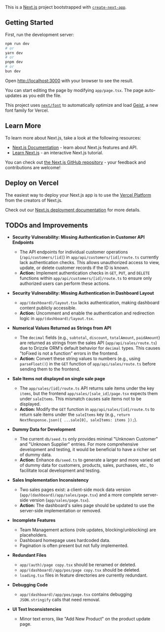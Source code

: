 This is a [Next.js](https://nextjs.org) project bootstrapped with [`create-next-app`](https://nextjs.org/docs/app/api-reference/cli/create-next-app).

## Getting Started

First, run the development server:

```bash
npm run dev
# or
yarn dev
# or
pnpm dev
# or
bun dev
```

Open [http://localhost:3000](http://localhost:3000) with your browser to see the result.

You can start editing the page by modifying `app/page.tsx`. The page auto-updates as you edit the file.

This project uses [`next/font`](https://nextjs.org/docs/app/building-your-application/optimizing/fonts) to automatically optimize and load [Geist](https://vercel.com/font), a new font family for Vercel.

## Learn More

To learn more about Next.js, take a look at the following resources:

- [Next.js Documentation](https://nextjs.org/docs) - learn about Next.js features and API.
- [Learn Next.js](https://nextjs.org/learn) - an interactive Next.js tutorial.

You can check out [the Next.js GitHub repository](https://github.com/vercel/next.js) - your feedback and contributions are welcome!

## Deploy on Vercel

The easiest way to deploy your Next.js app is to use the [Vercel Platform](https://vercel.com/new?utm_medium=default-template&filter=next.js&utm_source=create-next-app&utm_campaign=create-next-app-readme) from the creators of Next.js.

Check out our [Next.js deployment documentation](https://nextjs.org/docs/app/building-your-application/deploying) for more details.

## TODOs and Improvements

*   **Security Vulnerability: Missing Authentication in Customer API Endpoints**
    *   The API endpoints for individual customer operations (`/api/customers/[id]`) in `app/api/customers/[id]/route.ts` currently lack authentication checks. This allows unauthorized access to view, update, or delete customer records if the ID is known.
    *   **Action:** Implement authentication checks in `GET`, `PUT`, and `DELETE` functions within `app/api/customers/[id]/route.ts` to ensure only authorized users can perform these actions.

*   **Security Vulnerability: Missing Authentication in Dashboard Layout**
    *   `app/(dashboard)/layout.tsx` lacks authentication, making dashboard content publicly accessible.
    *   **Action:** Uncomment and enable the authentication and redirection logic in `app/(dashboard)/layout.tsx`.

*   **Numerical Values Returned as Strings from API**
    *   The `decimal` fields (e.g., `subtotal`, `discount`, `totalAmount`, `paidAmount`) are returned as strings from the sales API (`app/api/sales/route.ts`) due to Drizzle ORM's default behavior for `decimal` types. This causes "toFixed is not a function" errors in the frontend.
    *   **Action:** Convert these string values to numbers (e.g., using `parseFloat()`) in the `GET` function of `app/api/sales/route.ts` before sending them to the frontend.

*   **Sale Items not displayed on single sale page**
    *   The `app/sales/[id]/route.ts` API returns sale items under the key `items`, but the frontend `app/sales/[sale_id]/page.tsx` expects them under `saleItems`. This mismatch causes sale items not to be displayed.
    *   **Action:** Modify the `GET` function in `app/api/sales/[id]/route.ts` to return sale items under the `saleItems` key (e.g., `return NextResponse.json({ ...sale[0], saleItems: items });`).

*   **Dummy Data for Development**
    *   The current `db/seed.ts` only provides minimal "Unknown Customer" and "Unknown Supplier" entries. For more comprehensive development and testing, it would be beneficial to have a richer set of dummy data.
    *   **Action:** Enhance `db/seed.ts` to generate a larger and more varied set of dummy data for customers, products, sales, purchases, etc., to facilitate local development and testing.

*   **Sales Implementation Inconsistency**
    *   Two sales pages exist: a client-side mock data version (`app/(dashboard)/app/sales/page.tsx`) and a more complete server-side version (`app/sales/page.tsx`).
    *   **Action:** The dashboard's sales page should be updated to use the server-side implementation or removed.

*   **Incomplete Features**
    *   Team Management actions (role updates, blocking/unblocking) are placeholders.
    *   Dashboard homepage uses hardcoded data.
    *   Pagination is often present but not fully implemented.

*   **Redundant Files**
    *   `app/(auth)/page copy.tsx` should be renamed or deleted.
    *   `app/(dashboard)/app/pos/page copy.tsx` should be deleted.
    *   `loading.tsx` files in feature directories are currently redundant.

*   **Debugging Code**
    *   `app/(dashboard)/app/pos/page.tsx` contains debugging `JSON.stringify` calls that need removal.

*   **UI Text Inconsistencies**
    *   Minor text errors, like "Add New Product" on the product update page.
